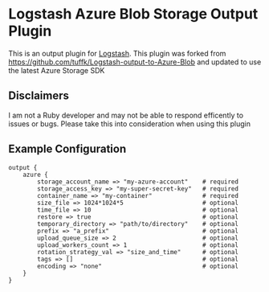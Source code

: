 
# Logstash Azure Blob Storage Output Plugin

This is an output plugin for [Logstash](https://github.com/elastic/logstash). This plugin was forked from https://github.com/tuffk/Logstash-output-to-Azure-Blob and updated to use the latest Azure Storage SDK

## Disclaimers

I am not a Ruby developer and may not be able to respond efficently to issues or bugs. Please take this into consideration when using this plugin

## Example Configuration
```
output {
    azure {
        storage_account_name => "my-azure-account"    # required
        storage_access_key => "my-super-secret-key"   # required
        container_name => "my-container"              # required
        size_file => 1024*1024*5                      # optional
        time_file => 10                               # optional
        restore => true                               # optional
        temporary_directory => "path/to/directory"    # optional
        prefix => "a_prefix"                          # optional
        upload_queue_size => 2                        # optional
        upload_workers_count => 1                     # optional
        rotation_strategy_val => "size_and_time"      # optional
        tags => []                                    # optional
        encoding => "none"                            # optional
    }
}
```
